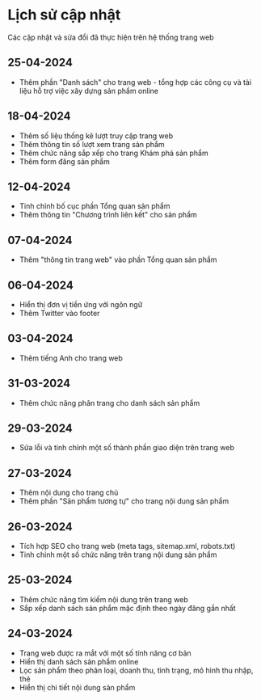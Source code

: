 # Lịch sử cập nhật

Các cập nhật và sửa đổi đã thực hiện trên hệ thống trang web

## 25-04-2024

- Thêm phần "Danh sách" cho trang web - tổng hợp các công cụ và tài liệu hỗ trợ việc xây dựng sản phẩm online

## 18-04-2024

- Thêm số liệu thống kê lượt truy cập trang web
- Thêm thông tin số lượt xem trang sản phẩm
- Thêm chức năng sắp xếp cho trang Khám phá sản phẩm
- Thêm form đăng sản phẩm

## 12-04-2024

- Tinh chỉnh bố cục phần Tổng quan sản phẩm
- Thêm thông tin "Chương trình liên kết" cho sản phẩm

## 07-04-2024

- Thêm "thông tin trang web" vào phần Tổng quan sản phẩm

## 06-04-2024

- Hiển thị đơn vị tiền ứng với ngôn ngữ
- Thêm Twitter vào footer

## 03-04-2024

- Thêm tiếng Anh cho trang web

## 31-03-2024

- Thêm chức năng phân trang cho danh sách sản phẩm

## 29-03-2024

- Sửa lỗi và tinh chỉnh một số thành phần giao diện trên trang web

## 27-03-2024

- Thêm nội dung cho trang chủ
- Thêm phần "Sản phẩm tương tự" cho trang nội dung sản phẩm

## 26-03-2024

- Tích hợp SEO cho trang web (meta tags, sitemap.xml, robots.txt)
- Tinh chỉnh một số chức năng trên trang nội dung sản phẩm

## 25-03-2024

- Thêm chức năng tìm kiếm nội dung trên trang web
- Sắp xếp danh sách sản phẩm mặc định theo ngày đăng gần nhất

## 24-03-2024

- Trang web được ra mắt với một số tính năng cơ bản
- Hiển thị danh sách sản phẩm online
- Lọc sản phẩm theo phân loại, doanh thu, tình trạng, mô hình thu nhập, thẻ
- Hiển thị chi tiết nội dung sản phẩm
